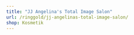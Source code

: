 ```yaml
---
title: "JJ Angelina's Total Image Salon"
url: /ringgold/jj-angelinas-total-image-salon/
shop: Kosmetik
---
```

